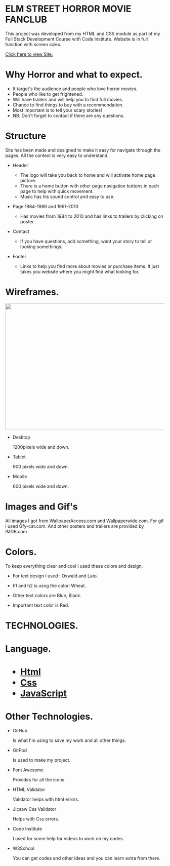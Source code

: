 <DOCTYPE html>
<html lang="eng">
<head>
    <meta charset="UTF-8">
    <meta name="viewport" content="width=device-width, initial-scale=1.0">
    <link rel="stylesheet" href="assets/css/style.css">
<head>
    <body>
        <h1>ELM STREET HORROR MOVIE FANCLUB</h1>
        <p>
        This project was developed from my HTML and CSS module as part of my Full Stack Development Course with Code Institute.
        Website is in full function with screen sizes. 
        </p>
        <a href="https://winnypohh.github.io/Elm-Street/" rel="nofollow">Click here to view Site.</a>
        <h1>Why Horror and what to expect.</h1>
        <ul>
        <li>It target's the audience and people who love horror movies.</li>
        <li>People who like to get frightened.</li>
        <li>Will have trailers and will help you to find full movies. </li>
        <li>Chance to find things to buy with a recommendation.</li>
        <li>Most important is to tell your scary stories!</li>
        <li>NB. Don't forget to contact if there are any questions.</li>
        </ul>
        <h1>Structure</h1>
        <p>Site has been made and designed to make it easy for navigate through the pages.
           All the context is very easy to understand. 
        </p>
        <ul>
        <li>
        <p>Header</p>
        <ul>
        <li>The logo will take you back to home and will activate home page picture.</li>
        <li>There is a home button with other page navigation buttons in each page to help with quick movement.</li>
        <li>Music has his sound control and easy to use.</li>
        </ul>
        </li>
        <li>
        <p>Page 1984-1989 and 1991-2010</p>
        <ul>
        <li>Has movies from 1984 to 2010 and has links to trailers by clicking on poster.</li>
        </ul>
        <li>
        <p>Contact</p>
        </li>
        <ul>
        <li>If you have questions, add something, want your story to tell or looking somethings.</li>
        </ul>
        <li>
        <p>Footer</p>
        <ul>
        <li>Links to help you find more about movies or purchase items. It just takes you website where you might find what looking for.</li>
        </ul>
        </ul>
        <h1>Wireframes.</h1>
        <a target="_blank" href="assets/images/my-respons.PNG">
        <img src="my respons.PNG" alt="" width="800" height="400">
        </a>        
        <ul>
        <li>Desktop</li>
        <p>1200pixels wide and down.</p>
        <li>Tablet</li>
        <p>900 pixels wide and down.</p>
        <li>Mobile</li>
        <p>600 pixels wide and down.</p>
        </ul>
        <h1>Images and Gif's</h1>
        <p>All images I got from WallpaperAccess.com and Wallpaperwide.com. For gif i used Gfy-cat.com. And other posters and trailers are provided by IMDB.com</p>
        <h1>Colors.</h1>
        <p>To keep everything clear and cool I used these colors and design.</p>
        <ul>
        <li>
        <p>For text design I used : Oswald and Lato.</p>
        </li>
        <li>
        <p>h1 and h2 is usng the color: Wheat.</p>
        </li>
         <li>
        <p>Other text colors are Blue, Black.</p>
        </li>
        <li>
        <p>Important text color is Red.</p>
        </li>
        </ul>
        <h1>TECHNOLOGIES.</h1>
        <h1>Language.<h1>
        <ul>
        <li>
        <a href="https://et.wikipedia.org/wiki/HTML">Html</a>
        </li>
        <li>
        <a href="https://en.wikipedia.org/wiki/CSS">Css</a>
        </li>
        <li>
        <a href="https://en.wikipedia.org/wiki/JavaScript">JavaScript</a>
        </li>
        </ul>
        <h1>Other Technologies.</h1>
        <ul>
        <li>GitHub</li>
        <p>Is what I'm using to save my work and all other things.</p>
        <li>GitPod</li>
        <p>Is used to make my project.</p>
        <li>Font Awesome</li>
        <p>Provides for all the icons.</p>
        <li>HTML Validator</li>
        <p>Validator helps with html errors.</p>
        <li>Jicsaw Css Validator</li>
        <p>Helps with Css errors.</p>
        <li>Code Institute</li>
        <p>I used for some help for videos to work on my codes.</p>
        <li>W3School</li>
        <p>You can get codes and other ideas and you can learn extra from there.</p>
        </ul>       
    </body>
</html>

